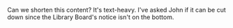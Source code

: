 Can we shorten this content? It's text-heavy. I've asked John if it can be cut down since the Library Board's notice isn't on the bottom. 